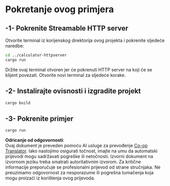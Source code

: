 <!--
CO_OP_TRANSLATOR_METADATA:
{
  "original_hash": "aa5122c6d9868b4b566586f27577ca47",
  "translation_date": "2025-08-19T17:57:53+00:00",
  "source_file": "03-GettingStarted/06-http-streaming/solution/rust/calculator-httpclient/README.md",
  "language_code": "hr"
}
-->
# Pokretanje ovog primjera

## -1- Pokrenite Streamable HTTP server

Otvorite terminal iz korijenskog direktorija ovog projekta i pokrenite sljedeće naredbe:

```bash
cd ../calculator-httpserver
cargo run
```

Držite ovaj terminal otvoren jer će pokrenuti HTTP server na koji će se klijent povezati. Otvorite novi terminal za sljedeće korake.

## -2- Instalirajte ovisnosti i izgradite projekt

```bash
cargo build
```

## -3- Pokrenite primjer

```bash
cargo run
```

**Odricanje od odgovornosti**:  
Ovaj dokument je preveden pomoću AI usluge za prevođenje [Co-op Translator](https://github.com/Azure/co-op-translator). Iako nastojimo osigurati točnost, imajte na umu da automatski prijevodi mogu sadržavati pogreške ili netočnosti. Izvorni dokument na izvornom jeziku treba smatrati autoritativnim izvorom. Za kritične informacije preporučuje se profesionalni prijevod od strane stručnjaka. Ne preuzimamo odgovornost za nesporazume ili pogrešna tumačenja koja mogu proizaći iz korištenja ovog prijevoda.